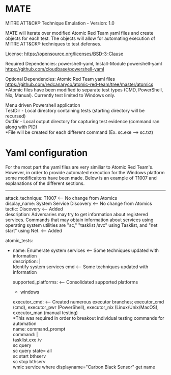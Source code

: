 # MATE
MITRE ATT&amp;CK&reg; Technique Emulation - Version: 1.0 

MATE will iterate over modified Atomic Red Team yaml files and create objects for each test. 
The objects will allow for automating execution of MITRE ATT&CK&reg; techniques to test defenses.

License: https://opensource.org/licenses/BSD-3-Clause

Required Dependencies: powershell-yaml, Install-Module powershell-yaml https://github.com/cloudbase/powershell-yaml

Optional Dependencies: Atomic Red Team yaml files https://github.com/redcanaryco/atomic-red-team/tree/master/atomics
*Atomic files have been modified to separate test types (CMD, PowerShell, Nix, Manual). Currently test limited to Windows only.

Menu driven Powershell application  
TestDir - Local directory containing tests (starting directory will be recursed)  
OutDir - Local output directory for capturing test evidence (command ran along with PID)  
*File will be created for each different command (Ex. sc.exe --> sc.txt)

# Yaml configuration
For the most part the yaml files are very similiar to Atomic Red Team's. However, in order to provide automated execution
for the Windows platform some modificaitons have been made. Below is an example of T1007 and explanations of the different sections.  

---
attack_technique: T1007 <-- No change from Atomics  
display_name: System Service Discovery <-- No change from Atomics  
tactic: Discovery <-- Added  
description: Adversaries may try to get information about registered services. Commands that may obtain information about services using operating system utilities are "sc," "tasklist /svc" using Tasklist, and "net start" using Net. <-- Added  

atomic_tests:  
- name: Enumerate system services <-- Some techniques updated with information  
  description: |  
    Identify system services cmd <-- Some techniques updated with information  

  supported_platforms: <-- Consolidated supported platforms  
    - windows  

  executor_cmd: <-- Created numerous executor branches; executor_cmd (cmd), executor_pwr (PowerShell), executor_nix (Linux/Unix/MacOS), executor_man (manual testing)    
  *This was required in order to breakout individual testing commands for automation  
    name: command_prompt  
    command: |  
      tasklist.exe /v  
      sc query  
      sc query state= all  
      sc start bthserv  
      sc stop bthserv  
      wmic service where displayname="Carbon Black Sensor" get name  
